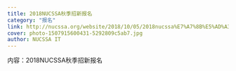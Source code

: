 ```yaml
---
title: 2018NUCSSA秋季招新报名
category: "报名"
link: http://nucssa.org/website/2018/10/05/2018nucssa%E7%A7%8B%E5%AD%A3%E6%8B%9B%E6%96%B0%E6%8A%A5%E5%90%8D
cover: photo-1507915600431-5292809c5ab7.jpg
author: NUCSSA IT
---
```

内容：2018NUCSSA秋季招新报名
